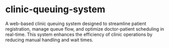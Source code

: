 # clinic-queuing-system
A web-based clinic queuing system designed to streamline patient registration, manage queue flow, and optimize doctor-patient scheduling in real-time. This system enhances the efficiency of clinic operations by reducing manual handling and wait times.

